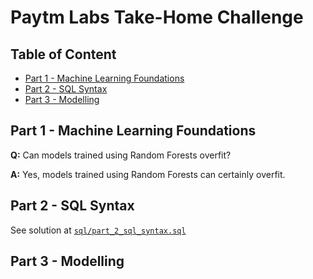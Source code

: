 # Paytm Labs Take-Home Challenge

## Table of Content

- [Part 1 - Machine Learning Foundations](#part-1---machine-learning-foundations)
- [Part 2 - SQL Syntax](#part-2---sql-syntax)
- [Part 3 - Modelling](#part-3---modelling)

## Part 1 - Machine Learning Foundations

**Q:** Can models trained using Random Forests overfit?

**A:** Yes, models trained using Random Forests can certainly overfit.

## Part 2 - SQL Syntax

See solution at [`sql/part_2_sql_syntax.sql`](sql/part_2_sql_syntax.sql)

## Part 3 - Modelling
